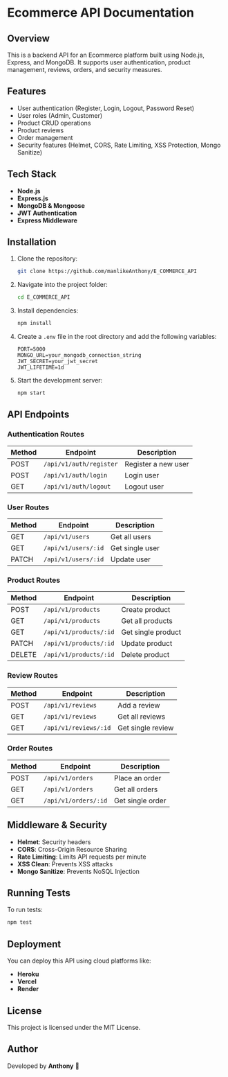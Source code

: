 # Ecommerce API Documentation

## Overview
This is a backend API for an Ecommerce platform built using Node.js, Express, and MongoDB. It supports user authentication, product management, reviews, orders, and security measures.

## Features
- User authentication (Register, Login, Logout, Password Reset)
- User roles (Admin, Customer)
- Product CRUD operations
- Product reviews
- Order management
- Security features (Helmet, CORS, Rate Limiting, XSS Protection, Mongo Sanitize)

## Tech Stack
- **Node.js**
- **Express.js**
- **MongoDB & Mongoose**
- **JWT Authentication**
- **Express Middleware**

## Installation

1. Clone the repository:
   ```bash
   git clone https://github.com/manlikeAnthony/E_COMMERCE_API
   ```
2. Navigate into the project folder:
   ```bash
   cd E_COMMERCE_API
   ```
3. Install dependencies:
   ```bash
   npm install
   ```
4. Create a `.env` file in the root directory and add the following variables:
   ```env
   PORT=5000
   MONGO_URL=your_mongodb_connection_string
   JWT_SECRET=your_jwt_secret
   JWT_LIFETIME=1d
   ```
5. Start the development server:
   ```bash
   npm start
   ```

## API Endpoints

### Authentication Routes
| Method | Endpoint           | Description          |
|--------|-------------------|----------------------|
| POST   | `/api/v1/auth/register` | Register a new user |
| POST   | `/api/v1/auth/login`    | Login user         |
| GET    | `/api/v1/auth/logout`   | Logout user        |

### User Routes
| Method | Endpoint         | Description        |
|--------|----------------|--------------------|
| GET    | `/api/v1/users` | Get all users     |
| GET    | `/api/v1/users/:id` | Get single user |
| PATCH  | `/api/v1/users/:id` | Update user    |

### Product Routes
| Method | Endpoint          | Description      |
|--------|------------------|------------------|
| POST   | `/api/v1/products` | Create product |
| GET    | `/api/v1/products` | Get all products |
| GET    | `/api/v1/products/:id` | Get single product |
| PATCH  | `/api/v1/products/:id` | Update product |
| DELETE | `/api/v1/products/:id` | Delete product |

### Review Routes
| Method | Endpoint           | Description          |
|--------|-------------------|----------------------|
| POST   | `/api/v1/reviews` | Add a review        |
| GET    | `/api/v1/reviews` | Get all reviews     |
| GET    | `/api/v1/reviews/:id` | Get single review |

### Order Routes
| Method | Endpoint           | Description      |
|--------|-------------------|------------------|
| POST   | `/api/v1/orders`  | Place an order   |
| GET    | `/api/v1/orders`  | Get all orders   |
| GET    | `/api/v1/orders/:id` | Get single order |

## Middleware & Security
- **Helmet**: Security headers
- **CORS**: Cross-Origin Resource Sharing
- **Rate Limiting**: Limits API requests per minute
- **XSS Clean**: Prevents XSS attacks
- **Mongo Sanitize**: Prevents NoSQL Injection

## Running Tests
To run tests:
```bash
npm test
```

## Deployment
You can deploy this API using cloud platforms like:
- **Heroku**
- **Vercel**
- **Render**

## License
This project is licensed under the MIT License.

## Author
Developed by **Anthony** 🚀

